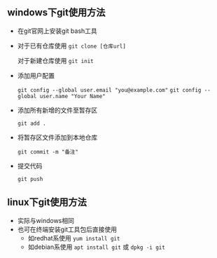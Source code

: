 ## windows下git使用方法

- 在git官网上安装git bash工具

- 对于已有仓库使用 `git clone [仓库url]`

  对于新建仓库使用 `git init`

- 添加用户配置

  `git config --global user.email "you@example.com"`
  `git config --global user.name "Your Name"`

- 添加所有新增的文件至暂存区

  `git add .`

- 将暂存区文件添加到本地仓库

  `git commit -m "备注"`

- 提交代码

  `git push`
  
## linux下git使用方法
- 实际与windows相同
- 也可在终端安装git工具包后直接使用
  - 如redhat系使用 `yum install git`
  - 如debian系使用 `apt install git` 或 `dpkg -i git`
